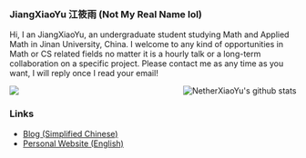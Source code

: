 ### JiangXiaoYu 江筱雨 (Not My Real Name lol)
Hi, I an JiangXiaoYu, an undergraduate student studying Math and Applied Math in Jinan University, China. I welcome to any kind of opportunities in Math or CS related fields no matter it is a hourly talk or a long-term collaboration on a specific project. Please contact me as any time as you want, I will reply once I read your email!

<img align="right" src="https://github-readme-stats.vercel.app/api/?username=NetherXiaoYu&show_icons=true&count_private=true&line_height=30&hide_border=1&card_width=450&role=OWNER,COLLABORATOR" alt="NetherXiaoYu's github stats"/>

<img src="https://github-readme-stats.vercel.app/api/top-langs/?username=NetherXiaoYu&layout=compact&langs_count=10&hide_border=1&role=OWNER,COLLABORATOR"/>

### Links
- [Blog (Simplified Chinese)](https://www.yuisblog.com)
- [Personal Website (English)](https://www.seonglam.top)
